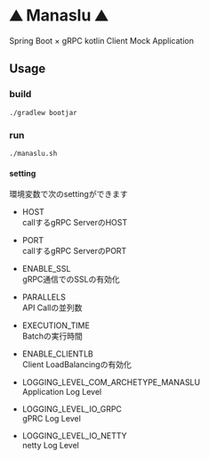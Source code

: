# ⛰️ Manaslu ⛰️

Spring Boot × gRPC kotlin Client Mock Application

## Usage

### build

```shell
./gradlew bootjar
```

### run

```shell
./manaslu.sh
```

#### setting

環境変数で次のsettingができます

- HOST  
callするgRPC ServerのHOST

- PORT  
callするgRPC ServerのPORT

- ENABLE_SSL  
gRPC通信でのSSLの有効化

- PARALLELS  
API Callの並列数

- EXECUTION_TIME  
Batchの実行時間

- ENABLE_CLIENTLB  
Client LoadBalancingの有効化

- LOGGING_LEVEL_COM_ARCHETYPE_MANASLU  
Application Log Level

- LOGGING_LEVEL_IO_GRPC  
gPRC Log Level

- LOGGING_LEVEL_IO_NETTY  
netty Log Level
